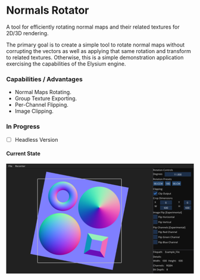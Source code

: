 # Normals Rotator #
A tool for efficiently rotating normal maps and their related textures for 2D/3D rendering.

The primary goal is to create a simple tool to rotate normal maps without corrupting the vectors as well as applying that same rotation and transform to related textures. Otherwise, this is a simple demonstration application exercising the capabilities of the Elysium engine.

### Capabilities / Advantages ###
* Normal Maps Rotating.
* Group Texture Exporting.
* Per-Channel Flipping.
* Image Clipping.

### In Progress ###
- [ ] Headless Version

#### Current State ####
![alt text](/State_Example_11-7-24.png)
